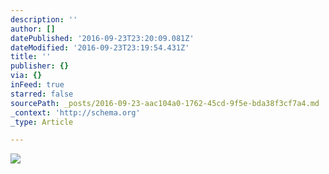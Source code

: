 ```yaml
---
description: ''
author: []
datePublished: '2016-09-23T23:20:09.081Z'
dateModified: '2016-09-23T23:19:54.431Z'
title: ''
publisher: {}
via: {}
inFeed: true
starred: false
sourcePath: _posts/2016-09-23-aac104a0-1762-45cd-9f5e-bda38f3cf7a4.md
_context: 'http://schema.org'
_type: Article

---
```

![](https://the-grid-user-content.s3-us-west-2.amazonaws.com/56919d44-e071-4152-ab71-7fcc41378641.png)